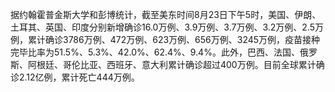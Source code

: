 据约翰霍普金斯大学和彭博统计，截至美东时间8月23日下午5时，美国、伊朗、土耳其、英国、印度分别新增确诊16.0万例、3.9万例、3.7万例、3.2万例、2.5万例，累计确诊3786万例、472万例、623万例、656万例、3245万例，疫苗接种完毕比率为51.5%、5.3%、42.0%、62.4%、9.4%。此外，巴西、法国、俄罗斯、阿根廷、哥伦比亚、西班牙、意大利累计确诊超过400万例。目前全球累计确诊2.12亿例，累计死亡444万例。